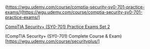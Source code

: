 

(https://wgu.udemy.com/course/comptia-security-sy0-701-practice-exams/)[https://wgu.udemy.com/course/comptia-security-sy0-701-practice-exams/]

[CompTIA Security+ (SY0-701) Practice Exams Set 2](https://wgu.udemy.com/course/comptia-security-sy0-701-practice-exams-2nd-edition/)

(CompTIA Security+ (SY0-701) Complete Course & Exam)[https://wgu.udemy.com/course/securityplus/]
